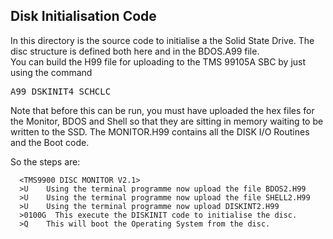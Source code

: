 ## Disk Initialisation Code

In this directory is the source code to initialise a the Solid State Drive.   The disc structure is defined both here and in the BDOS.A99 file.   
You can build the H99 file for uploading to the TMS 99105A SBC by just using the command

<pre>A99 DSKINIT4 SCHCLC</pre>

Note that before this can be run, you must have uploaded the hex files for the Monitor, BDOS and Shell so that they are sitting in memory waiting to be written to the SSD.   The MONITOR.H99 contains all the DISK I/O Routines and the Boot code.

So the steps are:

```
  <TMS9900 DISC MONITOR V2.1>
  >U    Using the terminal programme now upload the file BDOS2.H99
  >U    Using the terminal programme now upload the file SHELL2.H99
  >U    Using the terminal programme now upload DISKINT2.H99
  >0100G  This execute the DISKINIT code to initialise the disc.
  >Q    This will boot the Operating System from the disc.
```


